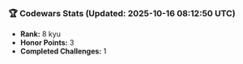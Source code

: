 ### 🏆 Codewars Stats (Updated: 2025-10-16 08:12:50 UTC)

- **Rank:** 8 kyu
- **Honor Points:** 3
- **Completed Challenges:** 1
